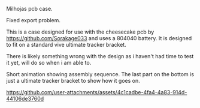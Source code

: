 Milhojas pcb case.

Fixed export problem.

This is a case designed for use with the cheesecake pcb by https://github.com/Sorakage033 and uses a 804040 battery.
It is designed to fit on a standard vive ultimate tracker bracket.

There is likely something wrong with the design as i haven't had time to test it yet, will do so when i am able to.

Short animation showing assembly sequence. The last part on the bottom is just a ultimate tracker bracket to show how it goes on.

https://github.com/user-attachments/assets/4c1cadbe-4fa4-4a83-914d-44106de3760d


